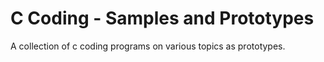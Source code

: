 # C Coding - Samples and Prototypes

A collection of c coding programs on various topics as prototypes.
